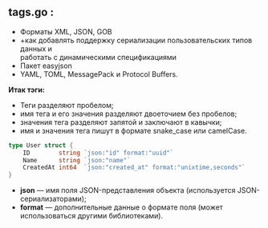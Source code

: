## tags.go : 
+ Форматы XML, JSON, GOB
+ +как добавлять поддержку сериализации пользовательских типов данных и \
работать с динамическими спецификациями
+ Пакет easyjson
+ YAML, TOML, MessagePack и Protocol Buffers.

<b>Итак тэги: </b>
+ Теги разделяют пробелом;
+ имя тега и его значения разделяют двоеточием без пробелов;
+ значения тега разделяют запятой и заключают в кавычки;
+ имя и значения тега пишут в формате snake_case или camelCase.

```go
type User struct {
	ID        string `json:"id" format:"uuid"`
	Name      string `json:"name"`
	CreatedAt int64  `json:"created_at" format:"unixtime,seconds"`
}
```
+ __json__ — имя поля JSON-представления объекта (используется JSON-сериализаторами);
+ __format__ — дополнительные данные о формате поля (может использоваться другими библиотеками).